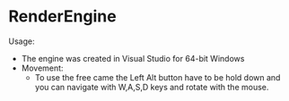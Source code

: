 # RenderEngine
Usage:
- The engine was created in Visual Studio for 64-bit Windows
- Movement:
  - To use the free came the Left Alt button have to be hold down and you can navigate with W,A,S,D keys and rotate with the mouse.

